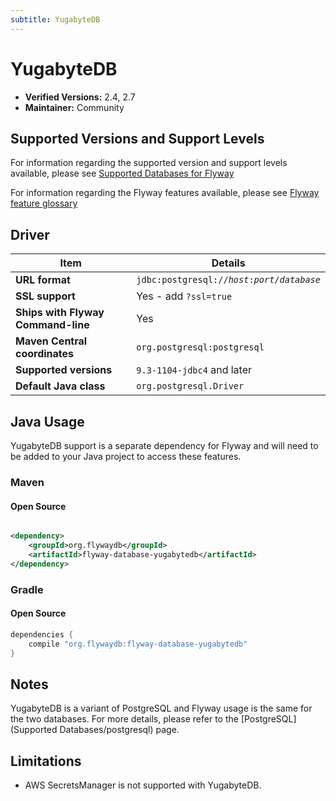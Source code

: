 ```yaml
---
subtitle: YugabyteDB
---
```

# YugabyteDB
- **Verified Versions:** 2.4, 2.7
- **Maintainer:** Community

## Supported Versions and Support Levels
For information regarding the supported version and support levels available,
please see [Supported Databases for Flyway](https://documentation.red-gate.com/flyway/learn-more-about-flyway/system-requirements/supported-databases-for-flyway)

For information regarding the Flyway features available, please see [Flyway feature glossary](https://documentation.red-gate.com/flyway/learn-more-about-flyway/feature-glossary)



## Driver

| Item                               | Details                                                                |
|------------------------------------|------------------------------------------------------------------------|
| **URL format**                     | <code>jdbc:postgresql://<i>host</i>:<i>port</i>/<i>database</i></code> |
| **SSL support**                    | Yes - add `?ssl=true`                                                  |
| **Ships with Flyway Command-line** | Yes                                                                    |
| **Maven Central coordinates**      | `org.postgresql:postgresql`                                            |
| **Supported versions**             | `9.3-1104-jdbc4` and later                                             |
| **Default Java class**             | `org.postgresql.Driver`                                                |

## Java Usage

YugabyteDB support is a separate dependency for Flyway and will need to be added to your Java project to access these features.

### Maven
#### Open Source

```xml

<dependency>
    <groupId>org.flywaydb</groupId>
    <artifactId>flyway-database-yugabytedb</artifactId>
</dependency>
```

### Gradle
#### Open Source

```groovy
dependencies {
    compile "org.flywaydb:flyway-database-yugabytedb"
}
```

## Notes

YugabyteDB is a variant of PostgreSQL and Flyway usage is the same for the two databases. For more details, 
please refer to the [PostgreSQL](Supported Databases/postgresql) page.

## Limitations

- AWS SecretsManager is not supported with YugabyteDB.
